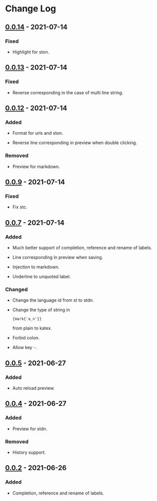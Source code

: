# Change Log

## [0.0.14] - 2021-07-14
### Fixed
- Highlight for ston.

## [0.0.13] - 2021-07-14
### Fixed
- Reverse corresponding in the case of multi line string.

## [0.0.12] - 2021-07-14
### Added
- Format for urls and ston.

- Reverse line corresponding in preview when double clicking.

### Removed
- Preview for markdown.

## [0.0.9] - 2021-07-14
### Fixed
- Fix stc.

## [0.0.7] - 2021-07-14
### Added
- Much better support of completion, reference and rename of labels.

- Line corresponding in preview when saving.

- Injection to markdown.

- Underline to unquoted label.

### Changed
- Change the language id from st to stdn.

-   Change the type of string in
    ```st
    {mark{'a_n'}}
    ```
    from plain to katex.

- Forbid colon.

- Allow key -.

## [0.0.5] - 2021-06-27
### Added
- Auto reload preview.

## [0.0.4] - 2021-06-27
### Added
- Preview for stdn.

### Removed
- History support.

## [0.0.2] - 2021-06-26
### Added
- Completion, reference and rename of labels.


[0.0.14]: https://github.com/ddu6/st-lang/compare/v0.0.13...v0.0.14
[0.0.13]: https://github.com/ddu6/st-lang/compare/v0.0.12...v0.0.13
[0.0.12]: https://github.com/ddu6/st-lang/compare/v0.0.9...v0.0.12
[0.0.9]: https://github.com/ddu6/st-lang/compare/v0.0.7...v0.0.9
[0.0.7]: https://github.com/ddu6/st-lang/compare/v0.0.5...v0.0.7
[0.0.5]: https://github.com/ddu6/st-lang/compare/v0.0.4...v0.0.5
[0.0.4]: https://github.com/ddu6/st-lang/compare/v0.0.2...v0.0.4
[0.0.2]: https://github.com/ddu6/st-lang/releases/tag/v0.0.2